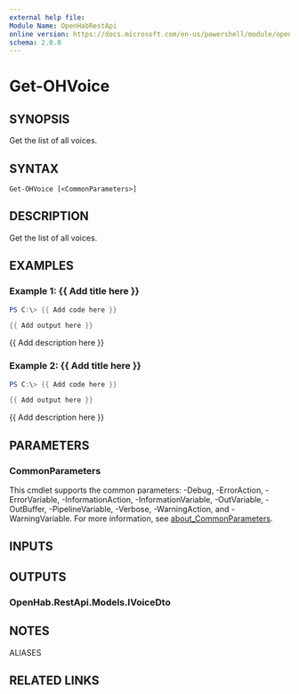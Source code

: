 ```yaml
---
external help file:
Module Name: OpenHabRestApi
online version: https://docs.microsoft.com/en-us/powershell/module/openhabrestapi/get-ohvoice
schema: 2.0.0
---
```


# Get-OHVoice

## SYNOPSIS
Get the list of all voices.

## SYNTAX

```
Get-OHVoice [<CommonParameters>]
```

## DESCRIPTION
Get the list of all voices.

## EXAMPLES

### Example 1: {{ Add title here }}
```powershell
PS C:\> {{ Add code here }}

{{ Add output here }}
```

{{ Add description here }}

### Example 2: {{ Add title here }}
```powershell
PS C:\> {{ Add code here }}

{{ Add output here }}
```

{{ Add description here }}

## PARAMETERS

### CommonParameters
This cmdlet supports the common parameters: -Debug, -ErrorAction, -ErrorVariable, -InformationAction, -InformationVariable, -OutVariable, -OutBuffer, -PipelineVariable, -Verbose, -WarningAction, and -WarningVariable. For more information, see [about_CommonParameters](http://go.microsoft.com/fwlink/?LinkID=113216).

## INPUTS

## OUTPUTS

### OpenHab.RestApi.Models.IVoiceDto

## NOTES

ALIASES

## RELATED LINKS

